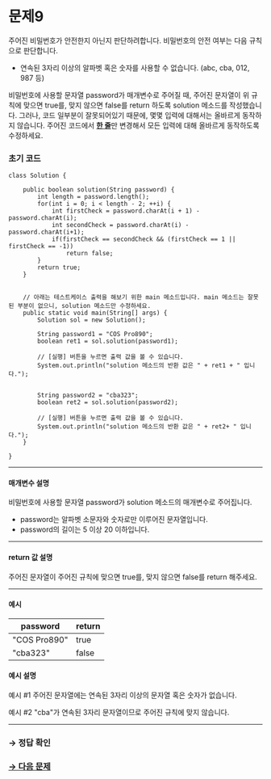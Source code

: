 # 문제9

주어진 비밀번호가 안전한지 아닌지 판단하려합니다. 비밀번호의 안전 여부는 다음 규칙으로 판단합니다.

* 연속된 3자리 이상의 알파벳 혹은 숫자를 사용할 수 없습니다. (abc, cba, 012, 987 등)

비밀번호에 사용할 문자열 password가 매개변수로 주어질 때, 주어진 문자열이 위 규칙에 맞으면 true를, 맞지 않으면 false를 return 하도록 solution 메소드를 작성했습니다. 그러나, 코드 일부분이 잘못되어있기 때문에, 몇몇 입력에 대해서는 올바르게 동작하지 않습니다. 주어진 코드에서 <u>**한 줄**</u>만 변경해서 모든 입력에 대해 올바르게 동작하도록 수정하세요.

### 초기 코드

```
class Solution {

    public boolean solution(String password) {
        int length = password.length();
        for(int i = 0; i < length - 2; ++i) {
            int firstCheck = password.charAt(i + 1) - password.charAt(i);
            int secondCheck = password.charAt(i) - password.charAt(i+1);
            if(firstCheck == secondCheck && (firstCheck == 1 || firstCheck == -1))
                return false;
        }
        return true;
    }


    // 아래는 테스트케이스 출력을 해보기 위한 main 메소드입니다. main 메소드는 잘못된 부분이 없으니, solution 메소드만 수정하세요.
    public static void main(String[] args) {
        Solution sol = new Solution();
        
        String password1 = "COS Pro890";
        boolean ret1 = sol.solution(password1);

        // [실행] 버튼을 누르면 출력 값을 볼 수 있습니다.
        System.out.println("solution 메소드의 반환 값은 " + ret1 + " 입니다.");


        String password2 = "cba323";
        boolean ret2 = sol.solution(password2);

        // [실행] 버튼을 누르면 출력 값을 볼 수 있습니다.
        System.out.println("solution 메소드의 반환 값은 " + ret2+ " 입니다.");       
    }
    
}
```

---

#### 매개변수 설명
비밀번호에 사용할 문자열 password가 solution 메소드의 매개변수로 주어집니다.
* password는 알파벳 소문자와 숫자로만 이루어진 문자열입니다.
* password의 길이는 5 이상 20 이하입니다.

---

#### return 값 설명
주어진 문자열이 주어진 규칙에 맞으면 true를, 맞지 않으면 false를 return 해주세요.

---

#### 예시

| password    | return |
|-------------|--------|
| "COS Pro890" | true   |
| "cba323"    | false  |

#### 예시 설명
예시 #1
주어진 문자열에는 연속된 3자리 이상의 문자열 혹은 숫자가 없습니다.

예시 #2
"cba"가 연속된 3자리 문자열이므로 주어진 규칙에 맞지 않습니다.

---

### → 정답 확인

### [→ 다음 문제](../no_10/ "COS Pro 1급 Java 2차 10번 문제")
